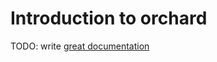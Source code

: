 # Introduction to orchard

TODO: write [great documentation](http://jacobian.org/writing/what-to-write/)
